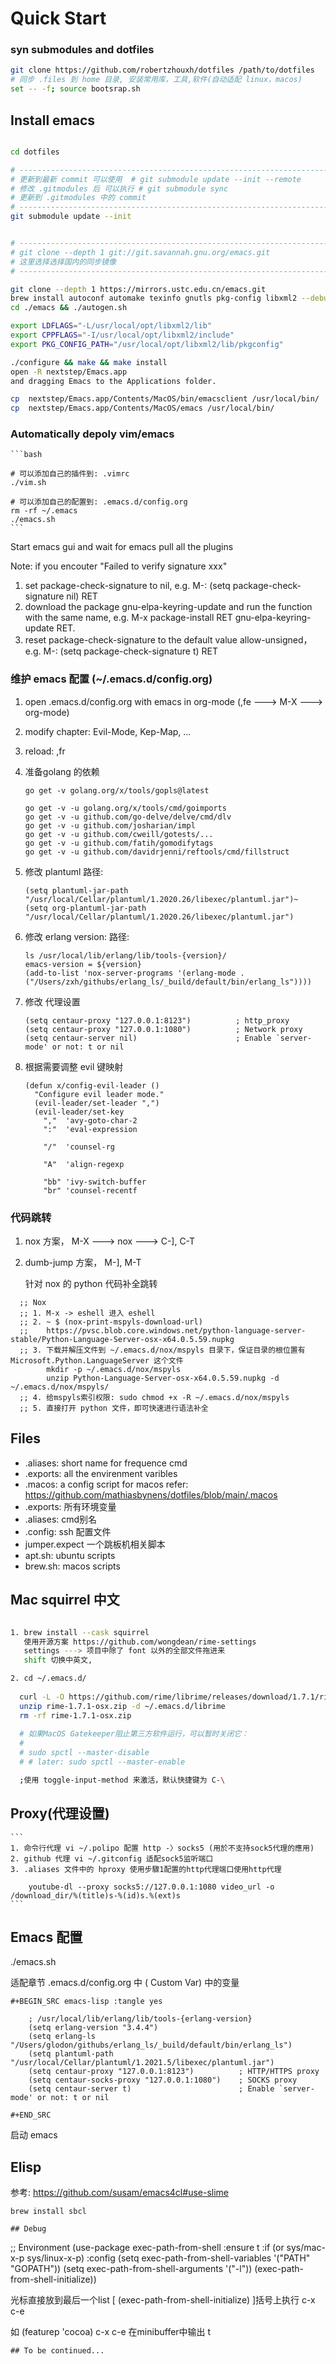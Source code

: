 # Quick Start
### syn submodules and dotfiles

```bash
git clone https://github.com/robertzhouxh/dotfiles /path/to/dotfiles
# 同步 .files 到 home 目录, 安装常用库，工具,软件(自动适配 linux，macos)
set -- -f; source bootsrap.sh
```
## Install emacs

```bash

cd dotfiles

# -------------------------------------------------------------------------------
# 更新到最新 commit 可以使用  # git submodule update --init --remote
# 修改 .gitmodules 后 可以执行 # git submodule sync 
# 更新到 .gitmodules 中的 commit
# -------------------------------------------------------------------------------
git submodule update --init


# -------------------------------------------------------------------------------
# git clone --depth 1 git://git.savannah.gnu.org/emacs.git
# 这里选择选择国内的同步镜像
# -------------------------------------------------------------------------------

git clone --depth 1 https://mirrors.ustc.edu.cn/emacs.git
brew install autoconf automake texinfo gnutls pkg-config libxml2 --debug --verbose
cd ./emacs && ./autogen.sh

export LDFLAGS="-L/usr/local/opt/libxml2/lib"
export CPPFLAGS="-I/usr/local/opt/libxml2/include"
export PKG_CONFIG_PATH="/usr/local/opt/libxml2/lib/pkgconfig"

./configure && make && make install
open -R nextstep/Emacs.app
and dragging Emacs to the Applications folder.

cp  nextstep/Emacs.app/Contents/MacOS/bin/emacsclient /usr/local/bin/
cp  nextstep/Emacs.app/Contents/MacOS/emacs /usr/local/bin/
```


### Automatically depoly vim/emacs

    ```bash

    # 可以添加自己的插件到: .vimrc
    ./vim.sh

    # 可以添加自己的配置到: .emacs.d/config.org
    rm -rf ~/.emacs
	./emacs.sh
    ```

Start emacs gui and wait for emacs pull all the plugins

Note: if you encouter "Failed to verify signature xxx"
1. set package-check-signature to nil, e.g. M-: (setq package-check-signature nil) RET
2. download the package gnu-elpa-keyring-update and run the function with the same name, e.g. M-x package-install RET gnu-elpa-keyring-update RET.
3. reset package-check-signature to the default value allow-unsigned，e.g. M-: (setq package-check-signature t) RET

### 维护 emacs 配置 (~/.emacs.d/config.org)
1. open .emacs.d/config.org with emacs in org-mode (,fe ---> M-X ---> org-mode)
2. modify chapter: Evil-Mode, Kep-Map, ...
3. reload: ,fr
4. 准备golang 的依赖
    ```
    go get -v golang.org/x/tools/gopls@latest

    go get -v -u golang.org/x/tools/cmd/goimports
    go get -v -u github.com/go-delve/delve/cmd/dlv
    go get -v -u github.com/josharian/impl
    go get -v -u github.com/cweill/gotests/...
    go get -v -u github.com/fatih/gomodifytags
    go get -v -u github.com/davidrjenni/reftools/cmd/fillstruct
    ```
5. 修改 plantuml 路径: 

   ```
   (setq plantuml-jar-path "/usr/local/Cellar/plantuml/1.2020.26/libexec/plantuml.jar")~
   (setq org-plantuml-jar-path "/usr/local/Cellar/plantuml/1.2020.26/libexec/plantuml.jar")
   ```

6. 修改 erlang version: 路径: 

   ```
   ls /usr/local/lib/erlang/lib/tools-{version}/
   emacs-version = ${version}
   (add-to-list 'nox-server-programs '(erlang-mode . ("/Users/zxh/githubs/erlang_ls/_build/default/bin/erlang_ls"))))

    ```
7. 修改 代理设置
    ```
    (setq centaur-proxy "127.0.0.1:8123")          ; http_proxy
    (setq centaur-proxy "127.0.0.1:1080")          ; Network proxy
    (setq centaur-server nil)                      ; Enable `server-mode' or not: t or nil

	```

8. 根据需要调整 evil 键映射
    ```
    (defun x/config-evil-leader ()
      "Configure evil leader mode."
      (evil-leader/set-leader ",")
      (evil-leader/set-key
	    ","  'avy-goto-char-2
	    ":"  'eval-expression

	    "/"  'counsel-rg

	    "A"  'align-regexp

	    "bb" 'ivy-switch-buffer
	    "br" 'counsel-recentf
    ```
### 代码跳转

1. nox 方案， M-X ---> nox ---> C-], C-T
2. dumb-jump 方案， M-], M-T

	针对 nox 的 python 代码补全跳转
```
  ;; Nox
  ;; 1. M-x -> eshell 进入 eshell
  ;; 2. ~ $ (nox-print-mspyls-download-url)
  ;;    https://pvsc.blob.core.windows.net/python-language-server-stable/Python-Language-Server-osx-x64.0.5.59.nupkg
  ;; 3. 下载并解压文件到 ~/.emacs.d/nox/mspyls 目录下，保证目录的根位置有 Microsoft.Python.LanguageServer 这个文件
        mkdir -p ~/.emacs.d/nox/mspyls
        unzip Python-Language-Server-osx-x64.0.5.59.nupkg -d ~/.emacs.d/nox/mspyls/
  ;; 4. 给mspyls索引权限: sudo chmod +x -R ~/.emacs.d/nox/mspyls
  ;; 5. 直接打开 python 文件，即可快速进行语法补全

```
## Files

- .aliases: short name for frequence cmd
- .exports: all the envirenment varibles
- .macos:   a config script for macos refer: https://github.com/mathiasbynens/dotfiles/blob/main/.macos
- .exports: 所有环境变量
- .aliases: cmd别名
- .config: ssh 配置文件
- jumper.expect 一个跳板机相关脚本
- apt.sh: ubuntu scripts
- brew.sh: macos scripts

## Mac squirrel 中文
	
```bash

1. brew install --cask squirrel
   使用开源方案 https://github.com/wongdean/rime-settings
   settings ---> 项目中除了 font 以外的全部文件拖进来
   shift 切换中英文,

2. cd ~/.emacs.d/
  
  curl -L -O https://github.com/rime/librime/releases/download/1.7.1/rime-1.7.1-osx.zip
  unzip rime-1.7.1-osx.zip -d ~/.emacs.d/librime
  rm -rf rime-1.7.1-osx.zip
  
  # 如果MacOS Gatekeeper阻止第三方软件运行，可以暂时关闭它：
  # 
  # sudo spctl --master-disable
  # # later: sudo spctl --master-enable

  ;使用 toggle-input-method 来激活，默认快捷键为 C-\


```
## Proxy(代理设置)

    ```
	1. 命令行代理 vi ~/.polipo 配置 http -〉socks5 (用於不支持sock5代理的應用)
	2. github 代理 vi ~/.gitconfig 适配sock5监听端口
	3. .aliases 文件中的 hproxy 使用步驟1配置的http代理端口使用http代理
	
		youtube-dl --proxy socks5://127.0.0.1:1080 video_url -o /download_dir/%(title)s-%(id)s.%(ext)s
    ```


## Emacs 配置

./emacs.sh

适配章节 .emacs.d/config.org 中 ( Custom Var) 中的变量

```
#+BEGIN_SRC emacs-lisp :tangle yes

    ; /usr/local/lib/erlang/lib/tools-{erlang-version}
    (setq erlang-version "3.4.4")
    (setq erlang-ls "/Users/glodon/githubs/erlang_ls/_build/default/bin/erlang_ls")
    (setq plantuml-path "/usr/local/Cellar/plantuml/1.2021.5/libexec/plantuml.jar")
    (setq centaur-proxy "127.0.0.1:8123")          ; HTTP/HTTPS proxy
    (setq centaur-socks-proxy "127.0.0.1:1080")    ; SOCKS proxy
    (setq centaur-server t)                        ; Enable `server-mode' or not: t or nil

#+END_SRC

```

启动 emacs

## Elisp 

参考: https://github.com/susam/emacs4cl#use-slime
```
brew install sbcl

## Debug

```
  ;; Environment
  (use-package exec-path-from-shell
    :ensure t
    :if (or sys/mac-x-p sys/linux-x-p)
    :config
    (setq exec-path-from-shell-variables '("PATH" "GOPATH"))
    (setq exec-path-from-shell-arguments '("-l"))
    (exec-path-from-shell-initialize))

光标直接放到最后一个list  [ (exec-path-from-shell-initialize) ]括号上执行 c-x c-e

如 (featurep 'cocoa)  c-x c-e 在minibuffer中输出 t

```
## To be continued...
